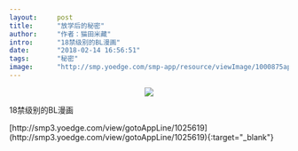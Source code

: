 ```yaml
---
layout:     post
title:      "放学后的秘密"
author:     "作者：猫田米藏"
intro:      "18禁级别的BL漫画"
date:       "2018-02-14 16:56:51"
tags:       "秘密"
image:      "http://smp.yoedge.com/smp-app/resource/viewImage/1000875appline.png"
---
```

<div style="text-align: center">
<p><img src="http://smp.yoedge.com/smp-app/resource/viewImage/1000875appline.png"/></p>
</div>
<p class="post-meta">
<span>18禁级别的BL漫画</span>
</p>
[http://smp3.yoedge.com/view/gotoAppLine/1025619](http://smp3.yoedge.com/view/gotoAppLine/1025619){:target="_blank"}


